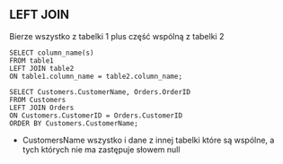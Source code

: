 ## LEFT JOIN 
Bierze wszystko z tabelki 1 plus część wspólną z tabelki 2

```
SELECT column_name(s)
FROM table1
LEFT JOIN table2
ON table1.column_name = table2.column_name;
```
```
SELECT Customers.CustomerName, Orders.OrderID
FROM Customers
LEFT JOIN Orders 
ON Customers.CustomerID = Orders.CustomerID
ORDER BY Customers.CustomerName;
```
- CustomersName wszystko i dane z innej tabelki które są wspólne, a tych których nie ma zastępuje słowem null